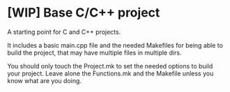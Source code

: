 # [WIP] Base C/C++ project
A starting point for C and C++ projects.

It includes a basic main.cpp file and the needed Makefiles for being
able to build the project, that may have multiple files in multiple dirs.

You should only touch the Project.mk to set the needed options to build your
project. Leave alone the Functions.mk and the Makefile unless you know what
are you doing.


